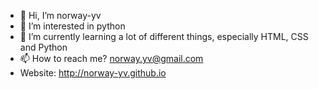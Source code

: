 - 👋 Hi, I’m norway-yv
- 👀 I’m interested in python
- 🌱 I’m currently learning a lot of different things, especially HTML, CSS and Python
- 📫 How to reach me? norway.yv@gmail.com
- Website: http://norway-yv.github.io
